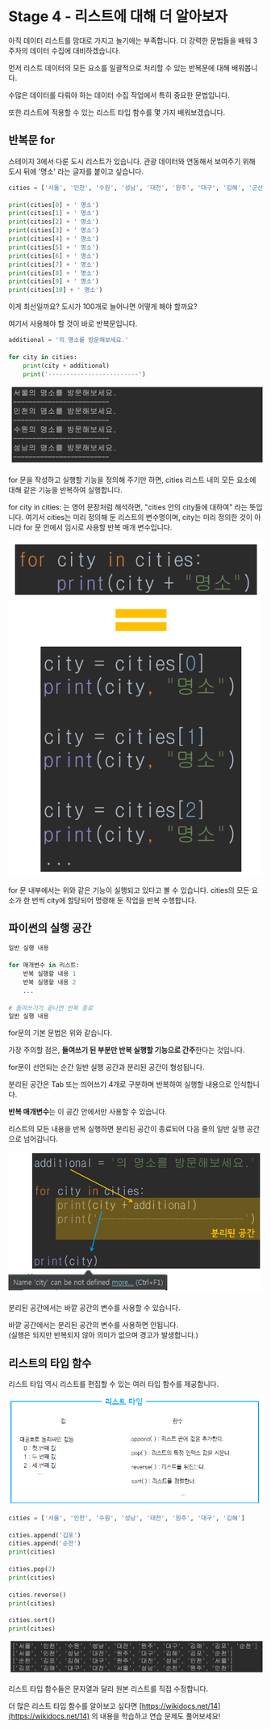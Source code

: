 # Stage 4 - 리스트에 대해 더 알아보자

아직 데이터 리스트를 맘대로 가지고 놀기에는 부족합니다. 더 강력한 문법들을 배워 3주차의 데이터 수집에 대비하겠습니다.

먼저 리스트 데이터의 모든 요소를 일괄적으로 처리할 수 있는 반복문에 대해 배워봅니다.

수많은 데이터를 다뤄야 하는 데이터 수집 작업에서 특히 중요한 문법입니다.

또한 리스트에 적용할 수 있는 리스트 타입 함수를 몇 가지 배워보겠습니다.

## 반복문 for

스테이지 3에서 다룬 도시 리스트가 있습니다. 관광 데이터와 연동해서 보여주기 위해 도시 뒤에 '명소' 라는 글자를 붙이고 싶습니다.

```python
cities = ['서울', '인천', '수원', '성남', '대전', '원주', '대구', '김해', '군산', '경주', '청주']

print(cities[0] + ' 명소')
print(cities[1] + ' 명소')
print(cities[2] + ' 명소')
print(cities[3] + ' 명소')
print(cities[4] + ' 명소')
print(cities[5] + ' 명소')
print(cities[6] + ' 명소')
print(cities[7] + ' 명소')
print(cities[8] + ' 명소')
print(cities[9] + ' 명소')
print(cities[10] + ' 명소')
```

이게 최선일까요? 도시가 100개로 늘어나면 어떻게 해야 할까요?

여기서 사용해야 할 것이 바로 반복문입니다.

```python
additional = '의 명소를 방문해보세요.'

for city in cities:
    print(city + additional)
    print('-------------------------')
```

![&#xACB0;&#xACFC; - &#xC77C;&#xBD80; &#xC0DD;&#xB7B5;](../.gitbook/assets/image%20%2880%29.png)

for 문을 작성하고 실행할 기능을 정의해 주기만 하면, cities 리스트 내의 모든 요소에 대해 같은 기능을 반복하여 실행합니다.

for city in cities: 는 영어 문장처럼 해석하면, "cities 안의 city들에 대하여" 라는 뜻입니다. 여기서 cities는 미리 정의해 둔 리스트의 변수명이며, city는 미리 정의한 것이 아니라 for 문 안에서 임시로 사용할 반복 매개 변수입니다.



![](../.gitbook/assets/image.png)

for 문 내부에서는 위와 같은 기능이 실행되고 있다고 볼 수 있습니다. cities의 모든 요소가 한 번씩 city에 할당되어 명령해 둔 작업을 반복 수행합니다.



## 파이썬의 실행 공간

```python
일반 실행 내용

for 매개변수 in 리스트:
    반복 실행할 내용 1
    반복 실행할 내용 2
    ...

# 들여쓰기가 끝나면 반복 종료
일반 실행 내용
```

for문의 기본 문법은 위와 같습니다.

가장 주의할 점은, **들여쓰기 된 부분만 반복 실행할 기능으로 간주**한다는 것입니다.

for문이 선언되는 순간 일반 실행 공간과 분리된 공간이 형성됩니다. 

분리된 공간은 Tab 또는 띄어쓰기 4개로 구분하며 반복하여 실행할 내용으로 인식합니다. 

**반복 매개변수**는 이 공간 안에서만 사용할 수 있습니다. 

리스트의 모든 내용을 반복 실행하면 분리된 공간이 종료되어 다음 줄의 일반 실행 공간으로 넘어갑니다.



![](../.gitbook/assets/image%20%28194%29.png)

분리된 공간에서는 바깥 공간의 변수를 사용할 수 있습니다. 

바깥 공간에서는 분리된 공간의 변수를 사용하면 안됩니다.   
\(실행은 되지만 반복되지 않아 의미가 없으며 경고가 발생합니다.\)



## 리스트의 타입 함수

리스트 타입 역시 리스트를 편집할 수 있는 여러 타입 함수를 제공합니다.

![](../.gitbook/assets/image%20%28335%29.png)



```python
cities = ['서울', '인천', '수원', '성남', '대전', '원주', '대구', '김해']

cities.append('김포')
cities.append('순천')
print(cities)

cities.pop(2)
print(cities)

cities.reverse()
print(cities)

cities.sort()
print(cities)
```

![&#xCD9C;&#xB825; &#xACB0;&#xACFC;](../.gitbook/assets/image%20%28272%29.png)

리스트 타입 함수들은 문자열과 달리 원본 리스트를 직접 수정합니다.

더 많은 리스트 타입 함수를 알아보고 싶다면 [https://wikidocs.net/14](https://wikidocs.net/14) 의 내용을 학습하고 연습 문제도 풀어보세요!


